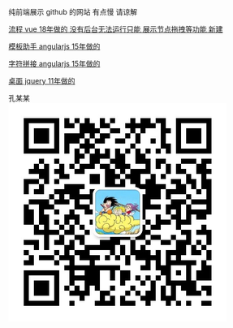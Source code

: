  
纯前端展示 github 的网站 有点慢 请谅解


[流程 vue 18年做的 没有后台无法运行只能 展示节点拖拽等功能 新建](./flow/index.html) 

[模板助手 angularjs 15年做的](./temp/t.html)

[字符拼接 angularjs 15年做的](./temp/a.html) 

[桌面 jquery 11年做的](./desktop/index.html)


孔某某  
![Importnew](./wechat.jpg)
